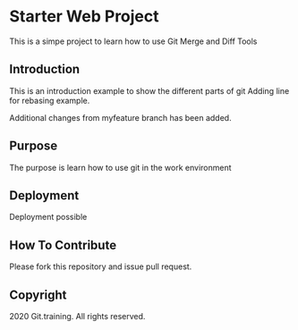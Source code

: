 # Starter Web Project

This is a simpe project to learn how to use Git Merge and Diff Tools

## Introduction

This is an introduction example to show the different parts of git
Adding line for rebasing example.

Additional changes from myfeature branch has been added.
## Purpose


The purpose is learn how to use git in the work environment

## Deployment

Deployment possible

## How To Contribute

Please fork this repository and issue pull request.

## Copyright

2020 Git.training. All rights reserved.